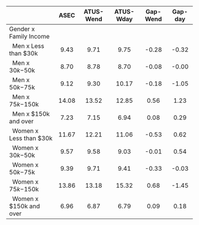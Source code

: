 
|                      |         ASEC |    ATUS-Wend |    ATUS-Wday |     Gap-Wend |      Gap-day |
| -------------------- | :----------: | :----------: | :----------: | :----------: | :----------: |
| Gender x Family Income |              |              |              |              |              |
| &nbsp;&nbsp;Men x Less than $30k |         9.43 |         9.71 |         9.75 |        -0.28 |        -0.32 |
| &nbsp;&nbsp;Men x $30k-$50k |         8.70 |         8.78 |         8.70 |        -0.08 |        -0.00 |
| &nbsp;&nbsp;Men x $50k-$75k |         9.12 |         9.30 |        10.17 |        -0.18 |        -1.05 |
| &nbsp;&nbsp;Men x $75k-$150k |        14.08 |        13.52 |        12.85 |         0.56 |         1.23 |
| &nbsp;&nbsp;Men x $150k and over |         7.23 |         7.15 |         6.94 |         0.08 |         0.29 |
| &nbsp;&nbsp;Women x Less than $30k |        11.67 |        12.21 |        11.06 |        -0.53 |         0.62 |
| &nbsp;&nbsp;Women x $30k-$50k |         9.57 |         9.58 |         9.03 |        -0.01 |         0.54 |
| &nbsp;&nbsp;Women x $50k-$75k |         9.39 |         9.71 |         9.41 |        -0.33 |        -0.03 |
| &nbsp;&nbsp;Women x $75k-$150k |        13.86 |        13.18 |        15.32 |         0.68 |        -1.45 |
| &nbsp;&nbsp;Women x $150k and over |         6.96 |         6.87 |         6.79 |         0.09 |         0.18 |


